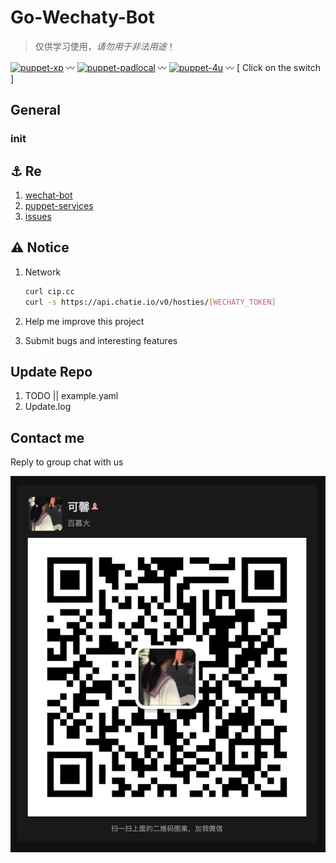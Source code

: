 # Go-Wechaty-Bot

> 仅供学习使用，*请勿用于非法用途*！

[1]: https://img.shields.io/badge/puppet-xp-blue
[2]: https://img.shields.io/badge/puppet-padlocal-blue
[3]: https://img.shields.io/badge/puppet-4u-blue
[5]: https://github.com/XRSec/gobot/tree/xp
[6]: https://github.com/XRSec/gobot/tree/padlocal
[7]: https://github.com/XRSec/gobot/tree/4u

[![puppet-xp][1]][5] 〰️ [![puppet-padlocal][2]][6] 〰️ [![puppet-4u][3]][7] 〰️ [ Click on the switch ]

## General

### init



## ⚓️ Re

1. [wechat-bot](https://github.com/cixingguangming55555/wechat-bot/blob/master/pic/doc.md)
2. [puppet-services](https://wechaty.js.org/docs/puppet-services/diy/#all-in-one-command)
3. [issues](https://github.com/wechaty/puppet-xp/issues/38)

## ⚠️ Notice

1. Network

   ```bash
   curl cip.cc
   curl -s https://api.chatie.io/v0/hosties/[WECHATY_TOKEN]
   ```

2. Help me improve this project

3. Submit bugs and interesting features

## Update Repo

1. TODO || example.yaml
2. Update.log

## Contact me

Reply to group chat with us

![](Image/bot.png)
